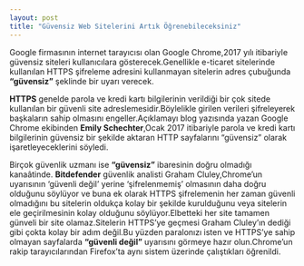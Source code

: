 ```yaml
---
layout: post
title: "Güvensiz Web Sitelerini Artık Öğrenebileceksiniz"
---
```


Google firmasının internet tarayıcısı olan Google Chrome,2017 yılı itibariyle güvensiz siteleri kullanıcılara gösterecek.Genellikle e-ticaret sitelerinde kullanılan HTTPS şifreleme adresini kullanmayan sitelerin adres çubuğunda **“güvensiz”** şeklinde bir uyarı verecek.

**HTTPS** genelde parola ve kredi kartı bilgilerinin verildiği bir çok sitede kullanılan bir güvenli site adreslemesidir.Böylelikle girilen verileri şifreleyerek başkaların sahip olmasını engeller.Açıklamayı blog yazısında yazan Google Chrome ekibinden **Emily Schechter**,Ocak 2017 itibariyle parola ve kredi kartı bilgilerinin güvensiz bir şekilde aktaran HTTP sayfalarını “güvensiz” olarak işaretleyeceklerini söyledi.



Birçok güvenlik uzmanı ise **“güvensiz”** ibaresinin doğru olmadığı kanaâtinde.
**Bitdefender** güvenlik analisti Graham Cluley,Chrome’un uyarısının ‘güvenli değil’ yerine ‘şifrelenmemiş’ olmasının daha doğru olduğunu söylüyor ve buna ek olarak HTTPS şifrelemenin her zaman güvenli olmadığını bu sitelerin oldukça kolay bir şekilde kurulduğunu veya sitelerin ele geçirilmesinin kolay olduğunu söylüyor.Elbetteki her site tamamen günveli bir site olamaz.Sitelerin HTTPS’ye geçmesi Graham Cluley’ın dediği gibi çokta kolay bir adım değil.Bu yüzden paralonızı isten ve HTTPS’ye sahip olmayan sayfalarda **“güvenli değil”** uyarısını görmeye hazır olun.Chrome’un rakip tarayıcılarından Firefox’ta aynı sistem üzerinde çalıştıkları öğrenildi.